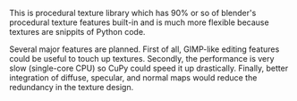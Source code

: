 This is procedural texture library which has 90% or so of blender's procedural texture features built-in and is much more flexible because textures are snippits of Python code.

Several major features are planned. First of all, GIMP-like editing features could be useful to touch up textures. Secondly, the performance is very slow (single-core CPU) so CuPy could speed it up drastically. Finally, better integration of diffuse, specular, and normal maps would reduce the redundancy in the texture design.
